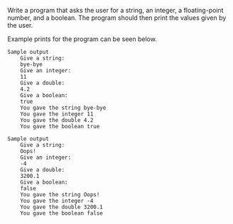 Write a program that asks the user for a string, an integer, a floating-point number, and a boolean. The program should then print the values given by the user.

Example prints for the program can be seen below.

    Sample output
        Give a string:
        bye-bye
        Give an integer:
        11
        Give a double:
        4.2
        Give a boolean:
        true
        You gave the string bye-bye
        You gave the integer 11
        You gave the double 4.2
        You gave the boolean true

    Sample output
        Give a string:
        Oops!
        Give an integer:
        -4
        Give a double:
        3200.1
        Give a boolean:
        false
        You gave the string Oops!
        You gave the integer -4
        You gave the double 3200.1
        You gave the boolean false